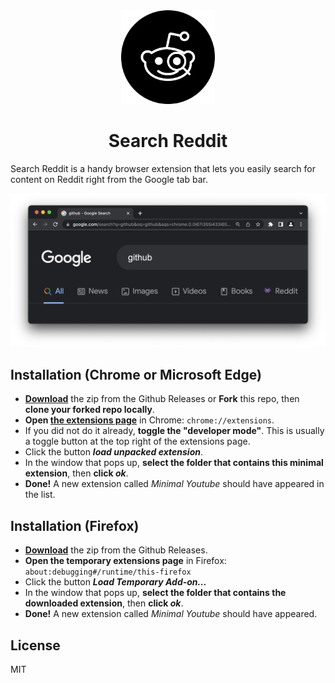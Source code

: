 <div align="center">
  <img src="assets/logo.svg" width="150">
  <h1>Search Reddit</h1>
</div>

Search Reddit is a handy browser extension that lets you easily search for content on Reddit right from the Google tab bar.

<!-- <p align="center">
  <a
    rel="noreferrer noopener"
    href="https://chrome.google.com/webstore/detail/minimal-youtube/imnffafnaoooaedkhappfhomnnpigogk"
  >
    <img
      alt="Chrome Web Store"
      src="https://img.shields.io/badge/Chrome-141e24.svg?&style=for-the-badge&logo=google-chrome&logoColor=white"
    />
  </a>
  <a rel="noreferrer noopener" href="https://addons.mozilla.org/en-US/firefox/addon/minimal-youtube-extension/">
    <img
      alt="Firefox Add-ons"
      src="https://img.shields.io/badge/Firefox-141e24.svg?&style=for-the-badge&logo=firefox-browser&logoColor=white"
    />
  </a>
</p> -->

<p align="center">
  <img src="assets/screenshot.png" width="1080" alt="Search Reddit Chrome Extension">
</p>

## Installation (Chrome or Microsoft Edge)

- **[Download](https://github.com/dephraiim/minimal-youtube/releases/download/v1.0.1/minimal_youtube-1.0.1.zip)** the zip from the Github Releases or **Fork** this repo, then **clone your forked repo locally**.
- **Open [the extensions page](chrome://extensions)** in Chrome: `chrome://extensions`.
- If you did not do it already, **toggle the "developer mode"**. This is usually a toggle button at the top right of the extensions page.
- Click the button **_load unpacked extension_**.
- In the window that pops up, **select the folder that contains this minimal extension**, then **click _ok_**.
- **Done!** A new extension called _Minimal Youtube_ should have appeared in the list.

## Installation (Firefox)

- **[Download](https://github.com/dephraiim/minimal-youtube/releases/download/v1.0.1/minimal_youtube-1.0.1.zip)** the zip from the Github Releases.
- **Open the temporary extensions page** in Firefox: `about:debugging#/runtime/this-firefox`
- Click the button **_Load Temporary Add-on..._**
- In the window that pops up, **select the folder that contains the downloaded extension**, then **click _ok_**.
- **Done!** A new extension called _Minimal Youtube_ should have appeared.

## License

MIT
